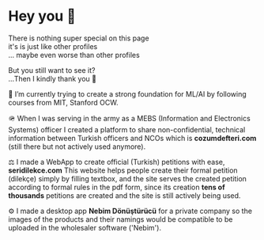 # Hey you 🫵
There is nothing super special on this page  
it's is just like other profiles   
... maybe even worse than other profiles  

  
But you still want to see it?  
...Then I kindly thank you 🫡


<!--
**mfatihdinc61/mfatihdinc61** is a ✨ _special_ ✨ repository because its `README.md` (this file) appears on your GitHub profile.

Here are some ideas to get you started:

- 🌱 I’m currently learning ...
- 👯 I’m looking to collaborate on ...
- 🤔 I’m looking for help with ...
- 💬 Ask me about ...
- 📫 How to reach me: ...
- 😄 Pronouns: ...
- ⚡ Fun fact: ...
-->


🧠 I’m currently trying to create a strong foundation for ML/AI by following courses from MIT, Stanford OCW.
  
🪖 When I was serving in the army as a MEBS (Information and Electronics Systems) officer I created a platform to share non-confidential, technical information between Turkish officers and NCOs which is **cozumdefteri.com** (still there but not actively used anymore).  
  
⚖️ I made a WebApp to create official (Turkish) petitions with ease, **seridilekce.com** This website helps people create their formal petition (dilekçe) simply by filling textbox, and the site serves the created petition according to formal rules in the pdf form, since its creation **tens of thousands** petitions are created and the site is still actively being used.

⚙️ I made a desktop app **Nebim Dönüştürücü** for a private company so the images of the products and their namings would be compatible to be uploaded in the wholesaler software ('Nebim').









